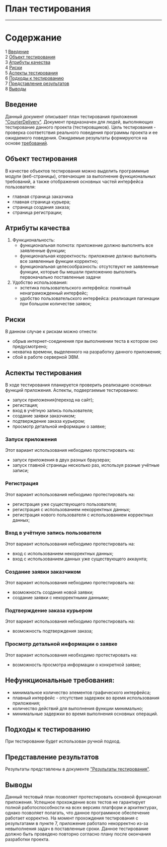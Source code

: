 # План тестирования
---

# Содержание
1 [Введение](#introduction)  
2 [Объект тестирования](#items)  
3 [Атрибуты качества](#quality)  
4 [Риски](#risk)  
5 [Аспекты тестирования](#features)  
6 [Подходы к тестированию](#approach)  
7 [Представление результатов](#pass)  
8 [Выводы](#conclusion)

<a name="introduction"/>

## Введение

Данный документ описывает план тестирования приложения ["CourierDelivery"](https://github.com/AnastasiyaRudauskaya/CourierDelivery). Документ предназначен для людей, выполняющих тестирование данного проекта (тестировщиков). Цель тестирования - проверка соответствия реального поведения программы проекта и ее ожидаемого поведения. Ожидаемые результаты формируются на основе [требований](https://github.com/AnastasiyaRudauskaya/CourierDelivery/blob/master/Documents/Requirements/RequirementsDocument.md).

<a name="items"/>

## Объект тестирования

В качестве объектов тестирования можно выделить программные модули (веб-страницы), отвечающие за выполнение функциональных требований, а также отображения основных частей интерфейса пользователя:

* главная страница заказчика
* главная страница курьера;
* страница создания заказа;
* страница регистрации;

<a name="quality"/>

## Атрибуты качества

1. Функциональность:
    - функциональная полнота: приложение должно выполнять все заявленные функции;
    - функциональная корректность: приложение должно выполнять все заявленные функции корректно;
    - функциональная целесообразность: отсутствуют не заявленные функции, которые бы мешали приложению выполнять первоначально поставленные задачи
2. Удобство использования:
    - эстетика пользовательского интерфейса: понятный ненаграможденный интерфейс;
    - удобство пользовательского интерфейса: реализация пагинации при большом количестве заявок;

<a name="risk"/>

## Риски

В данном случае к рискам можно отнести:
* обрыв интернет-соединения при выполниении теста в котором оно предусмотрено;
* нехватка времени, выделенного на разработку данного приложения;
* сбой в работе серверной ЭВМ.

<a name="features"/>

## Аспекты тестирования

В ходе тестирования планируется проверить реализацию основных функций приложения. Аспекты, подвергаемые тестированию: 
* запуск приложения(переход на сайт);
* регистация;
* вход в учётную запись пользователя;
* создание заявки заказчиком;
* подтверждение заказа курьером;
* просмотр детальной информации о заявке;

### Запуск приложения
Этот вариант использования небходимо протестировать на:
* запуск приложения в двух разных браузерах;
* запуск главной страницы несколько раз, используя разные учётные записи;

### Регистрация
Этот вариант использования небходимо протестировать на:
* регистрация уже существующего пользователя;
* регистрация с использованием некорректных данных;
* регистрация нового пользователя с использованием корректных данных;

### Вход в учётную запись пользователя
Этот вариант использования небходимо протестировать на:
* вход с использованием некорректных данных;
* вход с использованием данных уже существующего аккаунта;

### Создание заявки заказчиком
Этот вариант использования небходимо протестировать на:
* возможность создания новой заявки;
* создание заявки с некорректными данными;

### Подтверждение заказа курьером
Этот вариант использования небходимо протестировать на:
* возможность подтверждения заказа;

### Просмотр детальной информации о заявке
Этот вариант использования необходимо протестировать на:
* возможность просмотра информации о конкретной заявке;

## Нефункциональные требования:
* минимальное количество элементов графического интерфейса;
* плавный интерфейс - отсутствие задержек во время использования приложения;
* количество действий для выполнения функции минимально;
* минимальные задержки во время выполнения основных операций.

<a name="approach"/>

## Подходы к тестированию

При тестировании будет использован ручной подход.

<a name="pass"/>

## Представление результатов

Результаты представлены  в документе ["Результаты тестирования"](https://github.com/IlyaMarkevichV/ISchedule/Testing/TestResult.md).

<a name="conclusion"/>

## Выводы

Данный тестовый план позволяет протестировать основной функционал приложения. Успешное прохождение всех тестов не гарантирует полной работоспособности на всех версиях платформ и архитектурах, однако позволяет полагать, что данное программное обеспечение работает корректно. На момент прохождения тестирования с результатами в пункте 7, приложение работало некорректно из-за невыполнения задач в поставленные сроки. Данное тестирование должно быть проведено повторно согласно плану после окончания разработки проекта.
